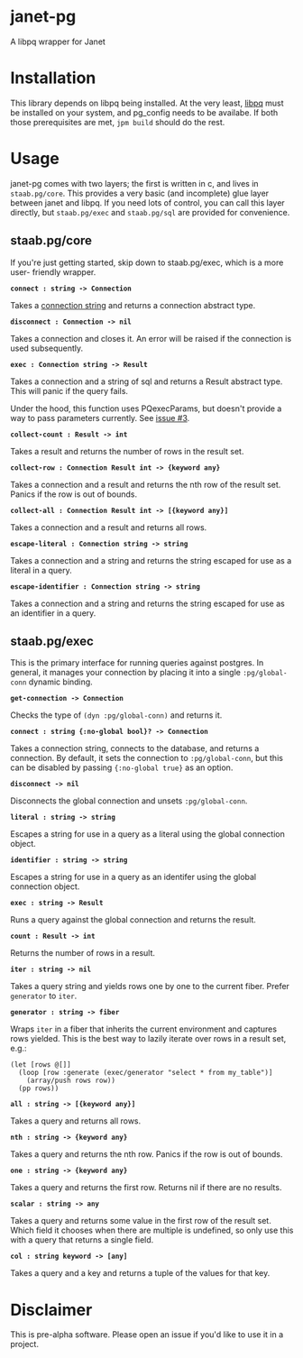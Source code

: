# janet-pg

A libpq wrapper for Janet

# Installation

This library depends on libpq being installed. At the very least, [libpq](https://www.postgresql.org/docs/9.5/install-procedure.html#INSTALL) must be installed on your system, and pg_config needs to be availabe. If both those prerequisites are met, `jpm build` should do the rest.

# Usage

janet-pg comes with two layers; the first is written in c, and lives in `staab.pg/core`. This provides a very basic (and incomplete) glue layer between janet and libpq. If you need lots of control, you can call this layer directly, but `staab.pg/exec` and `staab.pg/sql` are provided for convenience.

## staab.pg/core

If you're just getting started, skip down to staab.pg/exec, which is a more user- friendly wrapper.

**`connect : string -> Connection`**

Takes a [connection string](https://www.postgresql.org/docs/current/libpq-connect.html#LIBPQ-CONNSTRING) and returns a connection abstract type.

**`disconnect : Connection -> nil`**

Takes a connection and closes it. An error will be raised if the connection is used subsequently.

**`exec : Connection string -> Result`**

Takes a connection and a string of sql and returns a Result abstract type. This will panic if the query fails.

Under the hood, this function uses PQexecParams, but doesn't provide a way to pass parameters currently. See [issue #3](https://github.com/staab/janet-pg/issues/3).

**`collect-count : Result -> int`**

Takes a result and returns the number of rows in the result set.

**`collect-row : Connection Result int -> {keyword any}`**

Takes a connection and a result and returns the nth row of the result set. Panics if the row is out of bounds.

**`collect-all : Connection Result int -> [{keyword any}]`**

Takes a connection and a result and returns all rows.

**`escape-literal : Connection string -> string`**

Takes a connection and a string and returns the string escaped for use as a literal in a query.

**`escape-identifier : Connection string -> string`**

Takes a connection and a string and returns the string escaped for use as an identifier in a query.

## staab.pg/exec

This is the primary interface for running queries against postgres. In general, it manages your connection by placing it into a single `:pg/global-conn` dynamic binding.

**`get-connection -> Connection`**

Checks the type of `(dyn :pg/global-conn)` and returns it.

**`connect : string {:no-global bool}? -> Connection`**

Takes a connection string, connects to the database, and returns a connection. By default, it sets the connection to `:pg/global-conn`, but this can be disabled by passing `{:no-global true}` as an option.

**`disconnect -> nil`**

Disconnects the global connection and unsets `:pg/global-conn`.

**`literal : string -> string`**

Escapes a string for use in a query as a literal using the global connection object.

**`identifier : string -> string`**

Escapes a string for use in a query as an identifer using the global connection object.

**`exec : string -> Result`**

Runs a query against the global connection and returns the result.

**`count : Result -> int`**

Returns the number of rows in a result.

**`iter : string -> nil`**

Takes a query string and yields rows one by one to the current fiber. Prefer `generator` to `iter`.

**`generator : string -> fiber`**

Wraps `iter` in a fiber that inherits the current environment and captures rows yielded. This is the best way to lazily iterate over rows in a result set, e.g.:

```
(let [rows @[]]
  (loop [row :generate (exec/generator "select * from my_table")]
    (array/push rows row))
  (pp rows))
```

**`all : string -> [{keyword any}]`**

Takes a query and returns all rows.

**`nth : string -> {keyword any}`**

Takes a query and returns the nth row. Panics if the row is out of bounds.

**`one : string -> {keyword any}`**

Takes a query and returns the first row. Returns nil if there are no results.

**`scalar : string -> any`**

Takes a query and returns some value in the first row of the result set. Which field it chooses when there are multiple is undefined, so only use this with a
query that returns a single field.

**`col : string keyword -> [any]`**

Takes a query and a key and returns a tuple of the values for that key.

# Disclaimer

This is pre-alpha software. Please open an issue if you'd like to use it in a project.
